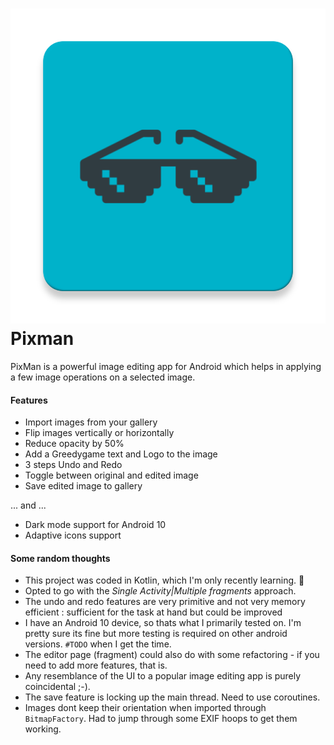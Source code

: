 # ![alt text](https://github.com/shahimclt/pixman/blob/master/app/src/main/ic_launcher-web.png "Pixman Logo") Pixman

PixMan is a powerful image editing app for Android which helps in applying a few image operations on a selected image.

#### Features

* Import images from your gallery
* Flip images vertically or horizontally
* Reduce opacity by 50%
* Add a Greedygame text and Logo to the image
* 3 steps Undo and Redo
* Toggle between original and edited image
* Save edited image to gallery

... and ...

* Dark mode support for Android 10
* Adaptive icons support

#### Some random thoughts

- This project was coded in Kotlin, which I'm only recently learning. 🤞
- Opted to go with the _Single Activity|Multiple fragments_ approach.
- The undo and redo features are very primitive and not very memory efficient : sufficient for the task at hand but could be improved
- I have an Android 10 device, so thats what I primarily tested on. I'm pretty sure its fine but more testing is required on other android versions. `#TODO` when I get the time.
- The editor page (fragment) could also do with some refactoring - if you need to add more features, that is.
- Any resemblance of the UI to a popular image editing app is purely coincidental ;-).
- The save feature is locking up the main thread. Need to use coroutines.
- Images dont keep their orientation when imported through `BitmapFactory`. Had to jump through some EXIF hoops to get them working.